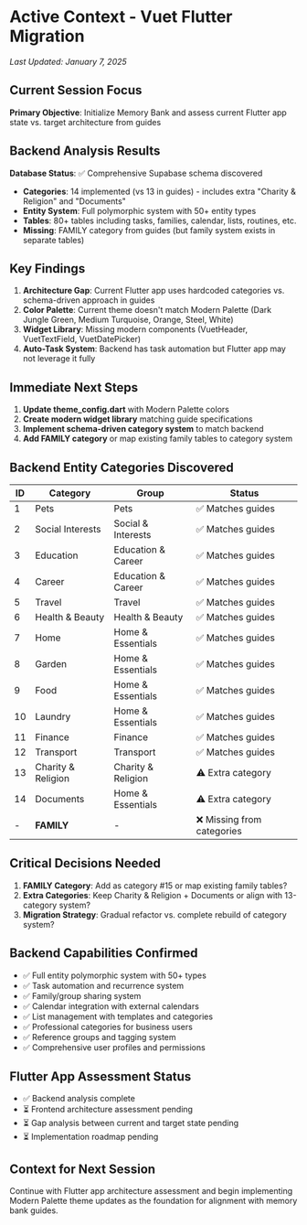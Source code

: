 # Active Context - Vuet Flutter Migration
*Last Updated: January 7, 2025*

## Current Session Focus
**Primary Objective**: Initialize Memory Bank and assess current Flutter app state vs. target architecture from guides

## Backend Analysis Results
**Database Status**: ✅ Comprehensive Supabase schema discovered
- **Categories**: 14 implemented (vs 13 in guides) - includes extra "Charity & Religion" and "Documents"
- **Entity System**: Full polymorphic system with 50+ entity types
- **Tables**: 80+ tables including tasks, families, calendar, lists, routines, etc.
- **Missing**: FAMILY category from guides (but family system exists in separate tables)

## Key Findings
1. **Architecture Gap**: Current Flutter app uses hardcoded categories vs. schema-driven approach in guides
2. **Color Palette**: Current theme doesn't match Modern Palette (Dark Jungle Green, Medium Turquoise, Orange, Steel, White)
3. **Widget Library**: Missing modern components (VuetHeader, VuetTextField, VuetDatePicker)
4. **Auto-Task System**: Backend has task automation but Flutter app may not leverage it fully

## Immediate Next Steps
1. **Update theme_config.dart** with Modern Palette colors
2. **Create modern widget library** matching guide specifications
3. **Implement schema-driven category system** to match backend
4. **Add FAMILY category** or map existing family tables to category system

## Backend Entity Categories Discovered
| ID | Category | Group | Status |
|----|----------|-------|--------|
| 1 | Pets | Pets | ✅ Matches guides |
| 2 | Social Interests | Social & Interests | ✅ Matches guides |
| 3 | Education | Education & Career | ✅ Matches guides |
| 4 | Career | Education & Career | ✅ Matches guides |
| 5 | Travel | Travel | ✅ Matches guides |
| 6 | Health & Beauty | Health & Beauty | ✅ Matches guides |
| 7 | Home | Home & Essentials | ✅ Matches guides |
| 8 | Garden | Home & Essentials | ✅ Matches guides |
| 9 | Food | Home & Essentials | ✅ Matches guides |
| 10 | Laundry | Home & Essentials | ✅ Matches guides |
| 11 | Finance | Finance | ✅ Matches guides |
| 12 | Transport | Transport | ✅ Matches guides |
| 13 | Charity & Religion | Charity & Religion | ⚠️ Extra category |
| 14 | Documents | Home & Essentials | ⚠️ Extra category |
| - | **FAMILY** | - | ❌ Missing from categories |

## Critical Decisions Needed
1. **FAMILY Category**: Add as category #15 or map existing family tables?
2. **Extra Categories**: Keep Charity & Religion + Documents or align with 13-category system?
3. **Migration Strategy**: Gradual refactor vs. complete rebuild of category system?

## Backend Capabilities Confirmed
- ✅ Full entity polymorphic system with 50+ types
- ✅ Task automation and recurrence system
- ✅ Family/group sharing system
- ✅ Calendar integration with external calendars
- ✅ List management with templates and categories
- ✅ Professional categories for business users
- ✅ Reference groups and tagging system
- ✅ Comprehensive user profiles and permissions

## Flutter App Assessment Status
- ✅ Backend analysis complete
- ⏳ Frontend architecture assessment pending
- ⏳ Gap analysis between current and target state pending
- ⏳ Implementation roadmap pending

## Context for Next Session
Continue with Flutter app architecture assessment and begin implementing Modern Palette theme updates as the foundation for alignment with memory bank guides.
